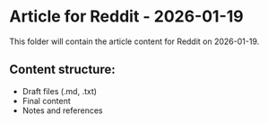 # Article for Reddit - 2026-01-19

This folder will contain the article content for Reddit on 2026-01-19.

## Content structure:
- Draft files (.md, .txt)
- Final content
- Notes and references
